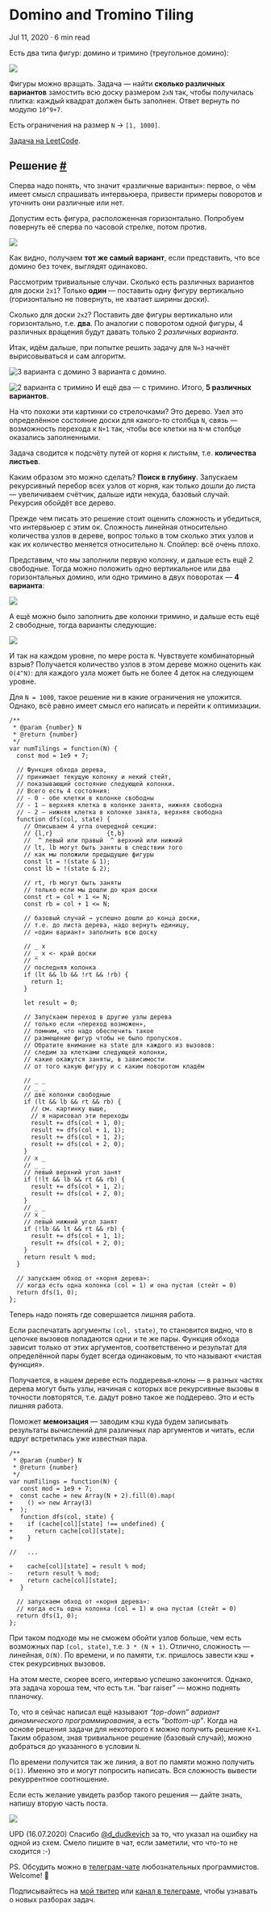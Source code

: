 Domino and Tromino Tiling
=========================

Jul 11, 2020 · 6 min read

Есть два типа фигур: домино и тримино (треугольное домино):

![](/images/domino-and-tromino-tiling--example.jpg)

Фигуры можно вращать. Задача — найти **сколько различных вариантов** замостить всю доску размером `2xN` так, чтобы получилась плитка: каждый квадрат должен быть заполнен. Ответ вернуть по модулю `10^9+7`.

Есть ограничения на размер `N` → `[1, 1000]`.

[Задача на LeetCode](https://leetcode.com/problems/domino-and-tromino-tiling/).

Решение [#](#решение)
---------------------

Сперва надо понять, что значит «различные варианты»: первое, о чём имеет смысл спрашивать интервьюера, привести примеры поворотов и уточнить они различные или нет.

Допустим есть фигура, расположенная горизонтально. Попробуем повернуть её сперва по часовой стрелке, потом против.

![](/images/domino-and-tromino-tiling--rotate.jpg)

Как видно, получаем **тот же самый вариант**, если представить, что все домино без точек, выглядят одинаково.

Рассмотрим тривиальные случаи. Сколько есть различных вариантов для доски `2x1`? Только **один** — поставить одну фигуру вертикально (горизонтально не повернуть, не хватает ширины доски).

Сколько для доски `2x2`? Поставить две фигуры вертикально или горизонтально, т.е. **два**. По аналогии с поворотом одной фигуры, 4 различных вращения будут давать только 2 _различных варианта_.

Итак, идём дальше, при попытке решить задачу для `N=3` начнёт вырисовываться и сам алгоритм.

![3 варианта с домино](/images/domino-and-tromino-tiling--Neq3-domino.jpg) 3 варианта с домино.

![2 варианта с тримино](/images/domino-and-tromino-tiling--Neq3-trimino.jpg) И ещё два — с тримино. Итого, **5 различных вариантов**.

На что похожи эти картинки со стрелочками? Это дерево. Узел это определённое состояние доски для какого-то столбца `N`, связь — возможность перехода к `N+1` так, чтобы все клетки на `N`\-м столбце оказались заполненными.

Задача сводится к подсчёту путей от корня к листьям, т.е. **количества листьев**.

Каким образом это можно сделать? **Поиск в глубину**. Запускаем рекурсивный перебор всех узлов от корня, как только дошли до листа — увеличиваем счётчик, дальше идти некуда, базовый случай. Рекурсия обойдёт все дерево.

Прежде чем писать это решение стоит оценить сложность и убедиться, что интервьюер с этим ок. Сложность линейная относительно количества узлов в дереве, вопрос только в том сколько этих узлов и как их количество меняется относительно `N`. Спойлер: всё очень плохо.

Представим, что мы заполнили первую колонку, и дальше есть ещё 2 свободные. Тогда можно положить одно вертикальное или два горизонтальных домино, или одно тримино в двух поворотах — **4 варианта**:

![](/images/domino-and-tromino-tiling--transition.jpg)

А ещё можно было заполнить две колонки тримино, и дальше есть ещё 2 свободные, тогда варианты следующие:

![](/images/domino-and-tromino-tiling--l-transition.jpg)

И так на каждом уровне, по мере роста `N`. Чувствуете комбинаторный взрыв? Получается количество узлов в этом дереве можно оценить как `O(4^N)`: для каждого узла может быть не более 4 деток на следующем уровне.

Для `N = 1000`, такое решение ни в какие ограничения не уложится. Однако, всё равно имеет смысл его написать и перейти к оптимизации.

    /**
     * @param {number} N
     * @return {number}
     */
    var numTilings = function(N) {
      const mod = 1e9 + 7;
    
      // Функция обхода дерева,
      // принимает текущую колонку и некий стейт,
      // показывающий состояние следующей колонки.
      // Всего есть 4 состояния:
      // - 0 - обе клетки в колонке свободны
      // - 1 — верхняя клетка в колонке занята, нижняя свободна
      // - 2 — нижняя клетка в колонке занята, верхняя свободна
      function dfs(col, state) {
        // Описываем 4 угла очередной секции:
        // {l,r}               {t,b}
        //  ^ левый или правый  ^ верхний или нижний
        // lt, lb могут быть заняты в следствии того
        // как мы положили предыдущие фигуры
        const lt = !(state & 1);
        const lb = !(state & 2);
    
        // rt, rb могут быть заняты
        // только если мы дошли до края доски
        const rt = col + 1 <= N;
        const rb = col + 1 <= N;
    
        // базовый случай → успешно дошли до конца доски,
        // т.е. до листа дерева, надо вернуть единицу,
        // «один вариант» заполнить всю доску
    
        // _ x
        // _ x <- край доски
        // ^
        // последняя колонка
        if (lt && lb && !rt && !rb) {
          return 1;
        }
    
        let result = 0;
    
        // Запускаем переход в другие узлы дерева
        // только если «переход возможен»,
        // помним, что надо обеспечить такое
        // размещение фигур чтобы не было пропусков.
        // Обратите внимание на state для каждого из вызовов:
        // следим за клетками следующей колонки,
        // какие окажутся заняты, в зависимости
        // от того какую фигуру и с каким поворотом кладём
    
        // _ _
        // _ _
        // две колонки свободные
        if (lt && lb && rt && rb) {
          // см. картинку выше,
          // я нарисовал эти переходы
          result += dfs(col + 1, 0);
          result += dfs(col + 1, 1);
          result += dfs(col + 1, 2);
          result += dfs(col + 2, 0);
        }
        // x _
        // _ _
        // левый верхний угол занят
        if (!lt && lb && rt && rb) {
          result += dfs(col + 1, 2);
          result += dfs(col + 2, 0);
        }
        // _ _
        // x _
        // левый нижний угол занят
        if (!lb && lt && rt && rb) {
          result += dfs(col + 1, 1);
          result += dfs(col + 2, 0);
        }
        return result % mod;
      }
    
      // запускаем обход от «корня дерева»:
      // когда есть одна колонка (col = 1) и она пустая (стейт = 0)
      return dfs(1, 0);
    };
    

Теперь надо понять где совершается лишняя работа.

Если распечатать аргументы `(col, state)`, то становится видно, что в цепочке вызовов попадаются одни и те же пары. Функция обхода зависит только от этих аргументов, соответственно и результат для определённой пары будет всегда одинаковым, то что называют «чистая функция».

Получается, в нашем дереве есть поддеревья-клоны — в разных частях дерева могут быть узлы, начиная с которых все рекурсивные вызовы в точности повторятся, т.е. дадут ровно такое же поддерево. Это и есть лишняя работа.

Поможет **мемоизация** — заводим кэш куда будем записывать результаты вычислений для различных пар аргументов и читать, если вдруг встретилась уже известная пара.

    /**
     * @param {number} N
     * @return {number}
     */
    var numTilings = function(N) {
       const mod = 1e9 + 7;
    +  const cache = new Array(N + 2).fill(0).map(
    +    () => new Array(3)
    +  );
       function dfs(col, state) {
    +    if (cache[col][state] !== undefined) {
    +      return cache[col][state];
    +    }
    
    //   ...
    
    +    cache[col][state] = result % mod;
    -    return result % mod;
    +    return cache[col][state];
       }
    
      // запускаем обход от «корня дерева»:
      // когда есть одна колонка (col = 1) и она пустая (стейт = 0)
      return dfs(1, 0);
    };
    

При таком подходе мы не сможем обойти узлов больше, чем есть возможных пар `(col, state)`, т.е. `3 * (N + 1)`. Отлично, сложность — линейная, `O(N)`. По времени, и по памяти, т.к. пришлось завести кэш + стек рекурсивных вызовов.

На этом месте, скорее всего, интервью успешно закончится. Однако, эта задача хороша тем, что есть т.н. “bar raiser” — можно поднять планочку.

То, что я сейчас написал ещё называют _“top-down” вариант динамического программирования_, а есть _“bottom-up”_. Когда на основе решения задачи для некоторого `K` можно получить решение `K+1`. Таким образом, зная тривиальное решение (базовый случай), можно добраться до указанного в условии `N`.

По времени получится так же линия, а вот по памяти можно получить `O(1)`. Именно это и могут попросить написать. Вся сложность вывести рекуррентное соотношение.

Если есть желание увидеть разбор такого решения — дайте знать, напишу вторую часть поста.

![](/images/domino-and-tromino-tiling--timing.jpg)

UPD (16.07.2020) Спасибо [@d\_dudkevich](https://twitter.com/@d_dudkevich) за то, что указал на ошибку на одной из схем. Смело пишите в чат, если заметили, что что-то не сходится :-)

PS. Обсудить можно в [телеграм-чате](https://t.me/ctci_chat_ru) любознательных программистов. Welcome! 🤗

Подписывайтесь на [мой твитер](https://twitter.com/vitkarpov) или [канал в телеграме](https://t.me/coding_interviews), чтобы узнавать о новых разборах задач.